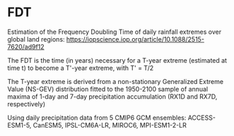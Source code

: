 # FDT

Estimation of the Frequency Doubling Time of daily rainfall extremes over global land regions: https://iopscience.iop.org/article/10.1088/2515-7620/ad9f12

The FDT is the time (in years) necessary for a T-year extreme (estimated at time t) to become a T'-year extreme, with T' = T/2

The T-year extreme is derived from a non-stationary Generalized Extreme Value (NS-GEV) distribution fitted to the 1950-2100 sample of annual maxima of 1-day and 7-day precipitation accumulation (RX1D and RX7D, respectively)

Using daily precipitation data from 5 CMIP6 GCM ensembles: ACCESS-ESM1-5, CanESM5, IPSL-CM6A-LR, MIROC6, MPI-ESM1-2-LR
